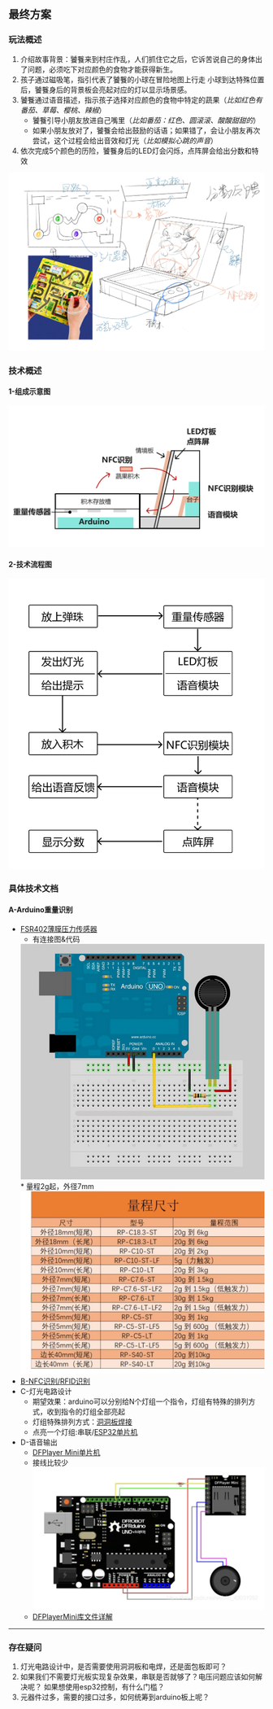 ## 最终方案
### 玩法概述
1. 介绍故事背景：饕餮来到村庄作乱，人们抓住它之后，它诉苦说自己的身体出了问题，必须吃下对应颜色的食物才能获得新生。   
2. 孩子通过磁吸笔，指引代表了饕餮的小球在冒险地图上行走
小球到达特殊位置后，饕餮身后的背景板会亮起对应的灯以显示场景感。  
3. 饕餮通过语音描述，指示孩子选择对应颜色的食物中特定的蔬果（*比如红色有番茄、草莓、樱桃、辣椒*）
   * 饕餮引导小朋友放进自己嘴里（*比如番茄：红色、圆滚滚、酸酸甜甜的*）  
   * 如果小朋友放对了，饕餮会给出鼓励的话语；如果错了，会让小朋友再次尝试，这个过程会给出音效和灯光（*比如模拟心跳的声音*）
4. 依次完成5个颜色的历险，饕餮身后的LED灯会闪烁，点阵屏会给出分数和特效    
<img src="https://raw.githubusercontent.com/HOY78778/picstore/main/img/202211201438015.png"/>

### 技术概述
#### 1-组成示意图
<img src="https://raw.githubusercontent.com/HOY78778/picstore/main/img/202211201505804.png"/>

#### 2-技术流程图
<img src="https://raw.githubusercontent.com/HOY78778/picstore/main/img/202211201505802.png"/>

### 具体技术文档
#### A-Arduino重量识别
* [FSR402薄膜压力传感器](https://segmentfault.com/a/1190000008018300) 
  *  有连接图&代码    
    <img src="https://raw.githubusercontent.com/HOY78778/picstore/main/img/202211201442158.png"/>
  *  量程2g起，外径7mm    
    <img src="https://raw.githubusercontent.com/HOY78778/picstore/main/img/202211201442923.png"/>
* [B-NFC识别/RFID识别](https://www.yiboard.com/thread-917-1-1.html)
* C-灯光电路设计
  * 期望效果：arduino可以分别给N个灯组一个指令，灯组有特殊的排列方式，收到指令的灯组全部亮起
  * 灯组特殊排列方式：[洞洞板焊接](https://www.bilibili.com/video/BV1WL411t7HZ/?spm_id_from=333.337.search-card.all.click&vd_source=5bca9e07b188f003b63bd79cbf31f489)
  * 点亮一个灯组:串联/[ESP32单片机](https://zhuanlan.zhihu.com/p/482413832)
* D-语音输出
  * [DFPlayer Mini单片机](https://blog.csdn.net/weixin_43031092/article/details/108712833)
  * 接线比较少
    <img src="https://raw.githubusercontent.com/HOY78778/picstore/main/img/202211201445723.png"/>
  * [DFPlayerMini库文件详解](https://blog.csdn.net/sdagv/article/details/121152791)

----
### 存在疑问
1. 灯光电路设计中，是否需要使用洞洞板和电焊，还是面包板即可？
2. 如果我们不需要灯光板实现复杂效果，串联是否就够了？电压问题应该如何解决呢？
如果想使用esp32控制，有什么门槛？
3. 元器件过多，需要的接口过多，如何统筹到arduino板上呢？